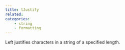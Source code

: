 ```yaml
---
title: lJustify
related:
categories:
    - string
    - formatting
---
```


Left justifies characters in a string of a specified length.